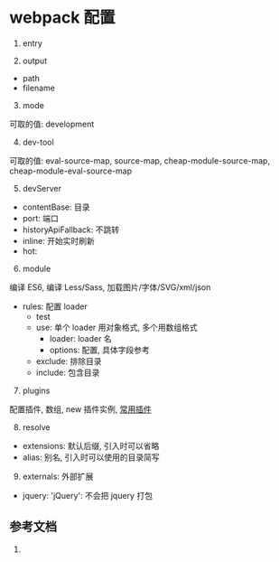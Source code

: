 <!--
 * @Author: SilvesterChiao
 * @Date: 2020-08-07 17:04:48
 * @LastEditors: SilvesterChiao
 * @LastEditTime: 2020-08-10 11:12:28
--> 

# webpack 配置

1. entry

2. output

- path
- filename

3. mode

可取的值: development

4. dev-tool

可取的值: eval-source-map, source-map, cheap-module-source-map, cheap-module-eval-source-map

5. devServer

- contentBase: 目录
- port: 端口
- historyApiFallback: 不跳转
- inline: 开始实时刷新
- hot: 

6. module

编译 ES6, 编译 Less/Sass, 加载图片/字体/SVG/xml/json

- rules: 配置 loader
    - test
    - use: 单个 loader 用对象格式, 多个用数组格式
        - loader: loader 名
        - options: 配置, 具体字段参考
    - exclude: 排除目录
    - include: 包含目录

7. plugins

配置插件, 数组, new 插件实例, [常用插件](./webpack-plugins)

8. resolve

- extensions: 默认后缀, 引入时可以省略
- alias: 别名, 引入时可以使用的目录简写

9. externals: 外部扩展

- jquery: 'jQuery': 不会把 jquery 打包

## 参考文档

1. []()
